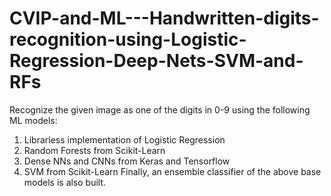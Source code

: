 # CVIP-and-ML---Handwritten-digits-recognition-using-Logistic-Regression-Deep-Nets-SVM-and-RFs

Recognize the given image as one of the digits in 0-9 using the following ML models:
1. Librarless implementation of Logistic Regression
2. Random Forests from Scikit-Learn
3. Dense NNs and CNNs from Keras and Tensorflow
4. SVM from Scikit-Learn
Finally, an ensemble classifier of the above base models is also built.
